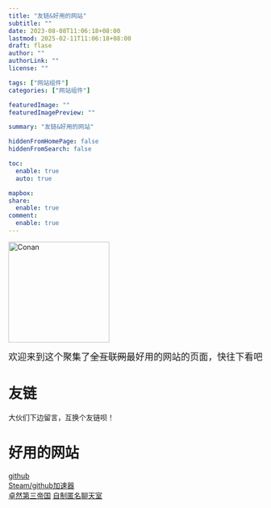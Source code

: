 ```yaml
---
title: "友链&好用的网站"
subtitle: ""
date: 2023-08-08T11:06:18+08:00
lastmod: 2025-02-11T11:06:18+08:00
draft: flase
author: ""
authorLink: ""
license: ""

tags: ["网站组件"]
categories: ["网站组件"]

featuredImage: ""
featuredImagePreview: ""

summary: "友链&好用的网站"

hiddenFromHomePage: false
hiddenFromSearch: false

toc:
  enable: true
  auto: true

mapbox:
share:
  enable: true
comment:
  enable: true
---
```

<img src="https://image.whstu.us.kg/conan.png" height="200" width="auto" alt="Conan">

<font size=4>欢迎来到这个聚集了~~全互联网~~最好用的网站的页面，快往下看吧</font>  

# 友链
大伙们下边留言，互换个友链呗！  

# 好用的网站
[github](https://gitHub.com/)  
[Steam/github加速器](https://steampp.net/)  
[卓然第三帝国](https://whstu.us.kg/)
[自制匿名聊天室](https://chat.whstu.us.kg/)
